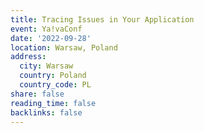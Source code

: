 ```yaml
---
title: Tracing Issues in Your Application
event: Ya!vaConf
date: '2022-09-28'
location: Warsaw, Poland
address:
  city: Warsaw
  country: Poland
  country_code: PL
share: false
reading_time: false
backlinks: false
---
```

